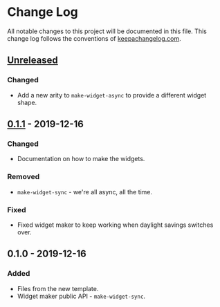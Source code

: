 # Change Log
All notable changes to this project will be documented in this file. This change log follows the conventions of [keepachangelog.com](http://keepachangelog.com/).

## [Unreleased]
### Changed
- Add a new arity to `make-widget-async` to provide a different widget shape.

## [0.1.1] - 2019-12-16
### Changed
- Documentation on how to make the widgets.

### Removed
- `make-widget-sync` - we're all async, all the time.

### Fixed
- Fixed widget maker to keep working when daylight savings switches over.

## 0.1.0 - 2019-12-16
### Added
- Files from the new template.
- Widget maker public API - `make-widget-sync`.

[Unreleased]: https://github.com/your-name/clj-term-rewriting/compare/0.1.1...HEAD
[0.1.1]: https://github.com/your-name/clj-term-rewriting/compare/0.1.0...0.1.1
